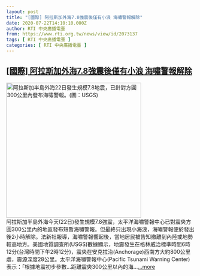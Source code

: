 ```yaml
---
layout: post
title: "[國際] 阿拉斯加外海7.8強震後僅有小浪 海嘯警報解除"
date: 2020-07-22T14:10:10.000Z
author: RTI 中央廣播電臺
from: https://www.rti.org.tw/news/view/id/2073137
tags: [ RTI 中央廣播電臺 ]
categories: [ RTI 中央廣播電臺 ]
---
```

<!--1595427010000-->
[[國際] 阿拉斯加外海7.8強震後僅有小浪 海嘯警報解除](https://www.rti.org.tw/news/view/id/2073137)
------

<div>
<img src="https://static.rti.org.tw/assets/thumbnails/2020/07/22/52c46dca513c7ac087117a2e83bf9c32.png" width="360" alt="阿拉斯加半島外海22日發生規模7.8地震，已針對方圓300公里內發布海嘯警報。(圖：USGS)" title="阿拉斯加半島外海22日發生規模7.8地震，已針對方圓300公里內發布海嘯警報。(圖：USGS)"><br>阿拉斯加半島外海今天(22日)發生規模7.8強震，太平洋海嘯警報中心已對震央方圓300公里內的地區發布短暫海嘯警報。但最終只出現小海浪，海嘯警報便於發出後2小時解除。法新社報導，海嘯警報響起後，當地居民被告知撤離到內陸或地勢較高地方。美國地質調查所(USGS)數據顯示，地震發生在格林威治標準時間6時12分(台灣時間下午2時12分)，震央在安克拉治(Anchorage)西南方大約800公里處，震源深度28公里。太平洋海嘯警報中心(Pacific Tsunami Warning Center)表示：「根據地震初步參數&hellip;距離震央300公里以內的海...<a target="_blank" href="https://www.rti.org.tw/news/view/id/2073137">...more</a>
</div>
